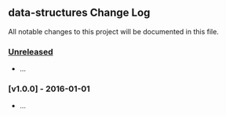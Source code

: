 ## data-structures Change Log

All notable changes to this project will be documented in this file.

### [Unreleased][unreleased]

- ...

### [v1.0.0] - 2016-01-01

- ...

[unreleased]: https://github.com/neeleshroy/data-structures/compare/v1.0.0...HEAD
[v0.0.1]: https://github.com/neeleshroy/data-structures/compare/v0.0.0...v1.0.0
